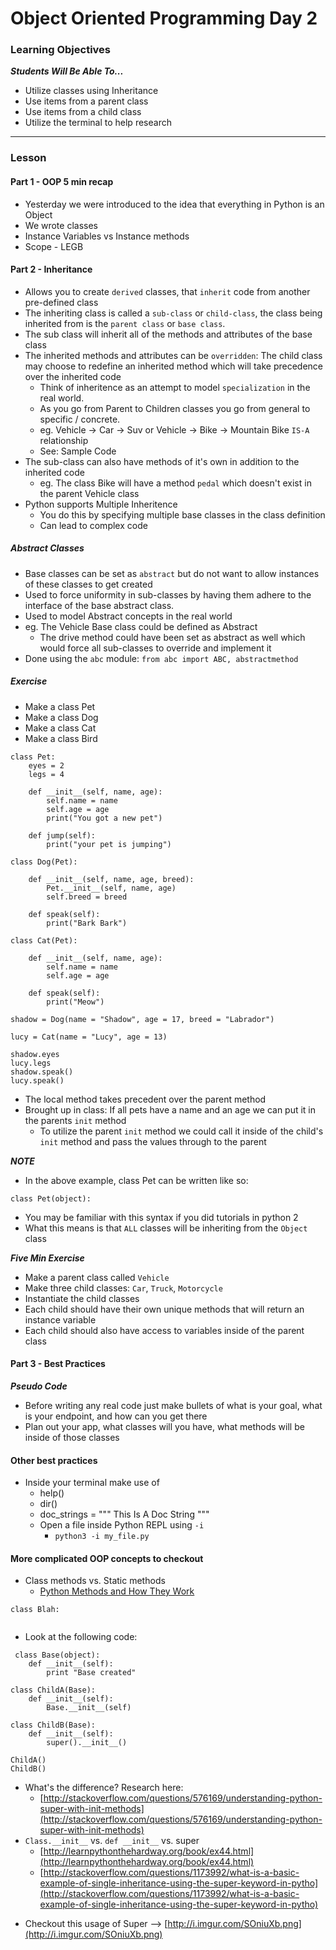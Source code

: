 # Object Oriented Programming Day 2

### Learning Objectives
***Students Will Be Able To...***

* Utilize classes using Inheritance
* Use items from a parent class
* Use items from a child class
* Utilize the terminal to help research

---
### Lesson

#### Part 1 - OOP 5 min recap

* Yesterday we were introduced to the idea that everything in Python is an Object
* We wrote classes
* Instance Variables vs Instance methods
* Scope - LEGB

#### Part 2 - Inheritance

 * Allows you to create `derived` classes, that `inherit` code from another pre-defined class
 * The inheriting class is called a `sub-class` or `child-class`, the class being inherited from is the `parent class` or `base class`.
 * The sub class will inherit all of the methods and attributes of the base class
 * The inherited methods and attributes can be `overridden`: The child class may choose to redefine an inherited method which will take precedence over the inherited code
    * Think of inheritence as an attempt to model `specialization` in the real world. 
    * As you go from Parent to Children classes you go from general to specific / concrete. 
    * eg. Vehicle -> Car -> Suv  or Vehicle -> Bike -> Mountain Bike   `IS-A` relationship
    * See: Sample Code
 * The sub-class can also have methods of it's own in addition to the inherited code
    * eg. The class Bike will have a method `pedal` which doesn't exist in the parent Vehicle class
 * Python supports Multiple Inheritence
    * You do this by specifying multiple base classes in the class definition
    * Can lead to complex code
 
##### Abstract Classes

 * Base classes can be set as `abstract` but do not want to allow instances of these classes to get created
 * Used to force uniformity in sub-classes by having them adhere to the interface of the base abstract class. 
 * Used to model Abstract concepts in the real world
 * eg. The Vehicle Base class could be defined as Abstract
    * The drive method could have been set as abstract as well which would force all sub-classes to override and implement it
 * Done using the `abc` module: `from abc import ABC, abstractmethod`   

##### Exercise 
* Make a class Pet
* Make a class Dog
* Make a class Cat
* Make a class Bird

```
class Pet:
    eyes = 2
    legs = 4

    def __init__(self, name, age):
        self.name = name
        self.age = age
        print("You got a new pet")

    def jump(self):
        print("your pet is jumping")

class Dog(Pet):

    def __init__(self, name, age, breed):
        Pet.__init__(self, name, age)
        self.breed = breed

    def speak(self):
        print("Bark Bark")

class Cat(Pet):

    def __init__(self, name, age):
        self.name = name
        self.age = age

    def speak(self):
        print("Meow")

shadow = Dog(name = "Shadow", age = 17, breed = "Labrador")

lucy = Cat(name = "Lucy", age = 13)

shadow.eyes
lucy.legs
shadow.speak()
lucy.speak()

```
* The local method takes precedent over the parent method
* Brought up in class: If all pets have a name and an age we can put it in the parents `init` method
    * To utilize the parent `init` method we could call it inside of the child's `init` method and pass the values through to the parent

***NOTE***

* In the above example, class Pet can be written like so:

```
class Pet(object):
```
* You may be familiar with this syntax if you did tutorials in python 2
* What this means is that `ALL` classes will be inheriting from the `Object` class

***Five Min Exercise***

* Make a parent class called `Vehicle`
* Make three child classes: `Car`, `Truck`, `Motorcycle`
* Instantiate the child classes
* Each child should have their own unique methods that will return an instance variable
* Each child should also have access to variables inside of the parent class

#### Part 3 - Best Practices

***Pseudo Code***

* Before writing any real code just make bullets of what is your goal, what is your endpoint, and how can you get there
* Plan out your app, what classes will you have, what methods will be inside of those classes

#### Other best practices
 
* Inside your terminal make use of 
	* help()
	* dir()
	* doc_strings = """ This Is A Doc String """
	* Open a file inside Python REPL using `-i`
		* `python3 -i my_file.py`

#### More complicated OOP concepts to checkout
 
 * Class methods vs. Static methods
 	* [Python Methods and How They Work](https://julien.danjou.info/blog/2013/guide-python-static-class-abstract-methods)

```
class Blah:
	
```	
 
 * Look at the following code:
 
```
 class Base(object):
    def __init__(self):
        print "Base created"

class ChildA(Base):
    def __init__(self):
        Base.__init__(self)

class ChildB(Base):
    def __init__(self):
        super().__init__()

ChildA()
ChildB()
```
* What's the difference? Research here: 
	* [http://stackoverflow.com/questions/576169/understanding-python-super-with-init-methods](http://stackoverflow.com/questions/576169/understanding-python-super-with-init-methods)
* `Class.__init__` vs. `def __init__` vs. super
	* [http://learnpythonthehardway.org/book/ex44.html](http://learnpythonthehardway.org/book/ex44.html)
    * [http://stackoverflow.com/questions/1173992/what-is-a-basic-example-of-single-inheritance-using-the-super-keyword-in-pytho](http://stackoverflow.com/questions/1173992/what-is-a-basic-example-of-single-inheritance-using-the-super-keyword-in-pytho)
- Checkout this usage of Super --> [http://i.imgur.com/SOniuXb.png](http://i.imgur.com/SOniuXb.png)
	